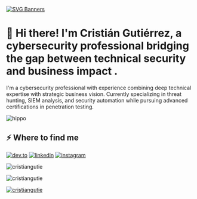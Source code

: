 [![SVG Banners](https://svg-banners.vercel.app/api?type=typeWriter&text1=Hacker%20Typer%20👨‍💻&width=800&height=400)](https://github.com/Akshay090/svg-banners)
<h1>👋 Hi there! I'm Cristián Gutiérrez, a cybersecurity professional bridging the gap between technical security and business impact .</h1>
<p>I'm a cybersecurity professional with experience combining deep technical expertise with strategic business vision. Currently specializing in threat hunting, SIEM analysis, and security automation while pursuing advanced certifications in penetration testing.</p>

![hippo](https://media1.giphy.com/media/v1.Y2lkPTc5MGI3NjExYm55NWhjczBrb2o0eXQyb290Mm1vemJtcmk2Mmlsc2VjY2lxemJ4ZyZlcD12MV9pbnRlcm5hbF9naWZfYnlfaWQmY3Q9Zw/KzQENJNdQaF2Bv9gXk/giphy.gif)
<h2>⚡️ Where to find me</h2>
<p><a target="_blank" href="https://dev.to/cristiangutie" style="display: inline-block;"><img src="https://img.shields.io/badge/dev-to?style=for-the-badge&logo=dev-to&logoColor=white&color=black" alt="dev.to" /></a>
<a target="_blank" href="https://www.linkedin.com/in/cristiangutie" style="display: inline-block;"><img src="https://img.shields.io/badge/linkedin-logo?style=for-the-badge&logo=linkedin&logoColor=white&color=%230a77b6" alt="linkedin" /></a>
<a target="_blank" href="https://www.instagram.com/cristiangutie" style="display: inline-block;"><img src="https://img.shields.io/badge/instagram-logo?style=for-the-badge&logo=instagram&logoColor=white&color=%23F35369" alt="instagram" /></a></p>
<p><img align="center" src="https://github-readme-stats.vercel.app/api?username=cristiangutie&show_icons=true&locale=en" alt="cristiangutie" /></p>
<p><img src="https://github-readme-stats.vercel.app/api/top-langs?username=cristiangutie&show_icons=true&locale=en&layout=compact" alt="cristiangutie" /></p>
<p><a href="https://github.com/ryo-ma/github-profile-trophy"><img src="https://github-profile-trophy.vercel.app/?username=cristiangutie" alt="cristiangutie" /></a></p>
